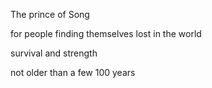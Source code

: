 The prince of Song

for people finding themselves lost in the world

survival and strength

not older than a few 100 years